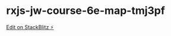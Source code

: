 # rxjs-jw-course-6e-map-tmj3pf

[Edit on StackBlitz ⚡️](https://stackblitz.com/edit/rxjs-jw-course-6e-map-tmj3pf)